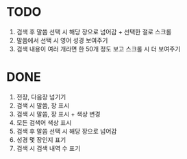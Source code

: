 # TODO

1. 검색 후 말씀 선택 시 해당 장으로 넘어감 + 선택한 절로 스크롤
1. 말씀에서 선택 시 영어 성경 보여주기
1. 검색 내용이 여러 개라면 한 50개 정도 보고 스크롤 시 더 보여주기

# DONE

1. 전장, 다음장 넘기기
2. 검색 시 말씀, 장 표시
3. 검색 시 말씀, 장 표시 + 색상 변경
4. 모든 검색어 색상 표시
1. 검색 후 말씀 선택 시 해당 장으로 넘어감
1. 성경 몇 장인지 표기
1. 검색 시 검색 내역 수 표기